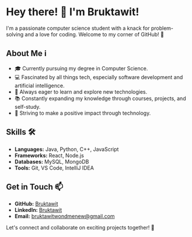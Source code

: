 # Hey there! 👋 I'm Bruktawit!

I'm a passionate computer science student with a knack for problem-solving and a love for coding. Welcome to my corner of GitHub! 🚀

## About Me ℹ️

- 🎓 Currently pursuing my degree in Computer Science.
- 💻 Fascinated by all things tech, especially software development and artificial intelligence.
- 🌱 Always eager to learn and explore new technologies.
- 📚 Constantly expanding my knowledge through courses, projects, and self-study.
- 🎯 Striving to make a positive impact through technology.

## Skills 🛠️

- **Languages:** Java, Python, C++, JavaScript
- **Frameworks:** React, Node.js
- **Databases:** MySQL, MongoDB
- **Tools:** Git, VS Code, IntelliJ IDEA

## Get in Touch 📫

- **GitHub:** [Bruktawit](https://github.com/brukte123/brukte123)
- **LinkedIn:** [Bruktawit](www.linkedin.com/in/bruktawit-wondmenew-3650b9279)
- **Email:** [bruktawitwondmenew@gmail.com](mailto:bruktawitwondmenew@gmail)

Let's connect and collaborate on exciting projects together! 🌟
